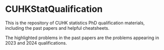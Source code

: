 # CUHKStatQualification
 
This is the repository of CUHK statistics PhD qualification materials, including the past papers and helpful cheatsheets.

The highlighted problems in the past papers are the problems appearing in 2023 and 2024 qualifications. 
